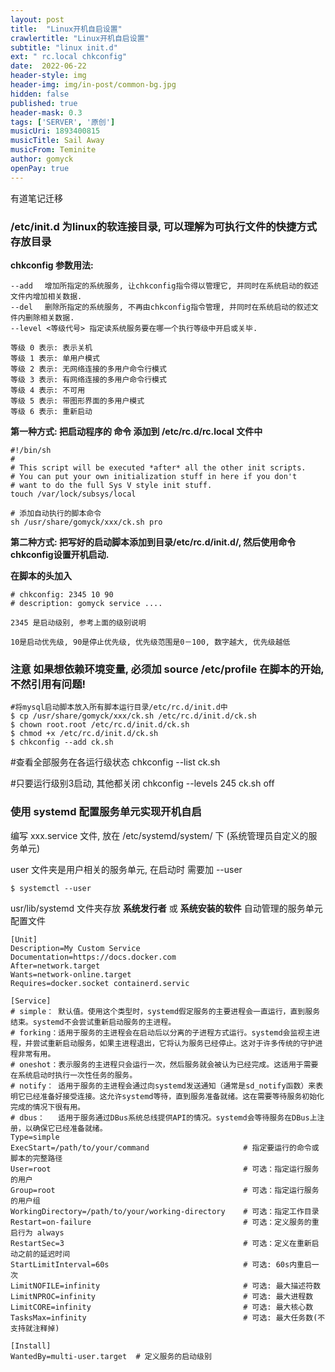 ```yaml
---
layout: post
title:  "Linux开机自启设置"
crawlertitle: "Linux开机自启设置"
subtitle: "linux init.d"
ext: " rc.local chkconfig"
date:  2022-06-22
header-style: img
header-img: img/in-post/common-bg.jpg
hidden: false
published: true
header-mask: 0.3
tags: ['SERVER', '原创']
musicUri: 1893400815
musicTitle: Sail Away
musicFrom: Teminite
author: gomyck
openPay: true
---
```


有道笔记迁移

### /etc/init.d 为linux的软连接目录, 可以理解为可执行文件的快捷方式存放目录

**chkconfig 参数用法:**

```text
--add 　增加所指定的系统服务, 让chkconfig指令得以管理它, 并同时在系统启动的叙述文件内增加相关数据.
--del 　删除所指定的系统服务, 不再由chkconfig指令管理, 并同时在系统启动的叙述文件内删除相关数据.
--level <等级代号> 指定读系统服务要在哪一个执行等级中开启或关毕.

等级 0 表示: 表示关机
等级 1 表示: 单用户模式
等级 2 表示: 无网络连接的多用户命令行模式
等级 3 表示: 有网络连接的多用户命令行模式
等级 4 表示: 不可用
等级 5 表示: 带图形界面的多用户模式
等级 6 表示: 重新启动
```

**第一种方式:  把启动程序的 命令 添加到 /etc/rc.d/rc.local 文件中**

```shell
#!/bin/sh
#
# This script will be executed *after* all the other init scripts.
# You can put your own initialization stuff in here if you don't
# want to do the full Sys V style init stuff.
touch /var/lock/subsys/local

# 添加自动执行的脚本命令
sh /usr/share/gomyck/xxx/ck.sh pro
```

**第二种方式:  把写好的启动脚本添加到目录/etc/rc.d/init.d/, 然后使用命令chkconfig设置开机启动.**

**在脚本的头加入**

```text
# chkconfig: 2345 10 90
# description: gomyck service ....

2345 是启动级别, 参考上面的级别说明

10是启动优先级, 90是停止优先级, 优先级范围是0－100, 数字越大, 优先级越低
```

### 注意 如果想依赖环境变量, 必须加 source /etc/profile 在脚本的开始, 不然引用有问题!

```shell
#将mysql启动脚本放入所有脚本运行目录/etc/rc.d/init.d中
$ cp /usr/share/gomyck/xxx/ck.sh /etc/rc.d/init.d/ck.sh
$ chown root.root /etc/rc.d/init.d/ck.sh
$ chmod +x /etc/rc.d/init.d/ck.sh
$ chkconfig --add ck.sh
```

#查看全部服务在各运行级状态
chkconfig --list ck.sh

#只要运行级别3启动, 其他都关闭
chkconfig --levels 245 ck.sh off

### 使用 systemd 配置服务单元实现开机自启

编写 xxx.service 文件, 放在 /etc/systemd/system/ 下 (系统管理员自定义的服务单元)

user 文件夹是用户相关的服务单元, 在启动时 需要加 --user
```text
$ systemctl --user
```
usr/lib/systemd 文件夹存放 **系统发行者** 或 **系统安装的软件** 自动管理的服务单元配置文件

```text
[Unit]
Description=My Custom Service
Documentation=https://docs.docker.com
After=network.target
Wants=network-online.target
Requires=docker.socket containerd.servic

[Service]
# simple： 默认值。使用这个类型时，systemd假定服务的主要进程会一直运行，直到服务结束。systemd不会尝试重新启动服务的主进程。
# forking：适用于服务的主进程会在启动后以分离的子进程方式运行。systemd会监视主进程，并尝试重新启动服务，如果主进程退出，它将认为服务已经停止。这对于许多传统的守护进程非常有用。
# oneshot：表示服务的主进程只会运行一次，然后服务就会被认为已经完成。这适用于需要在系统启动时执行一次性任务的服务。
# notify： 适用于服务的主进程会通过向systemd发送通知（通常是sd_notify函数）来表明它已经准备好接受连接。这允许systemd等待，直到服务准备就绪。这在需要等待服务初始化完成的情况下很有用。
# dbus：   适用于服务通过DBus系统总线提供API的情况。systemd会等待服务在DBus上注册，以确保它已经准备就绪。
Type=simple
ExecStart=/path/to/your/command                     # 指定要运行的命令或脚本的完整路径
User=root                                           # 可选：指定运行服务的用户
Group=root                                          # 可选：指定运行服务的用户组
WorkingDirectory=/path/to/your/working-directory    # 可选：指定工作目录
Restart=on-failure                                  # 可选：定义服务的重启行为 always
RestartSec=3                                        # 可选：定义在重新启动之前的延迟时间
StartLimitInterval=60s                              # 可选: 60s内重启一次
LimitNOFILE=infinity                                # 可选: 最大描述符数
LimitNPROC=infinity                                 # 可选: 最大进程数
LimitCORE=infinity                                  # 可选: 最大核心数
TasksMax=infinity                                   # 可选: 最大任务数(不支持就注释掉)

[Install]
WantedBy=multi-user.target  # 定义服务的启动级别
```

